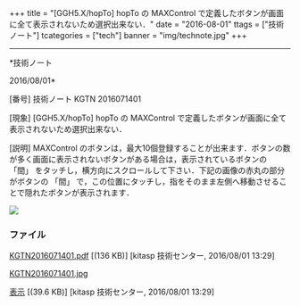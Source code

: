 ﻿+++
title = "[GGH5.X/hopTo] hopTo の MAXControl で定義したボタンが画面に全て表示されないため選択出来ない．"
date = "2016-08-01"
ttags = ["技術ノート"]
tcategories = ["tech"]
banner = "img/technote.jpg"
+++

-----------------------------------------------------------------------------------------------------------------------------

*技術ノート

2016/08/01*


[番号]
技術ノート KGTN 2016071401

[現象]
[GGH5.X/hopTo] hopTo の MAXControl
で定義したボタンが画面に全て表示されないため選択出来ない．

[説明]
MAXControl
のボタンは，最大10個登録することが出来ます．ボタンの数が多く画面に表示されないボタンがある場合は，表示されているボタンの
「間」
をタッチし，横方向にスクロールして下さい．下記の画像の赤丸の部分がボタンの
「間」
で，この位置にタッチし，指をそのまま左側へ移動させることで隠れたボタンが表示されます．

![](http://techreport.kitasp.net/attachments/download/2819/KGTN2016071401.jpg)


### ファイル

 
 


[KGTN2016071401.pdf](http://techreport.kitasp.net/attachments/download/2818/KGTN2016071401.pdf)
 [(136 KB)] [kitasp 技術センター, 2016/08/01
13:29]

[KGTN2016071401.jpg](http://techreport.kitasp.net/attachments/download/2819/KGTN2016071401.jpg)

[表示](http://techreport.kitasp.net/attachments/2819/KGTN2016071401.jpg "表示")
 [(39.6 KB)] [kitasp 技術センター, 2016/08/01
13:29]


 


 

